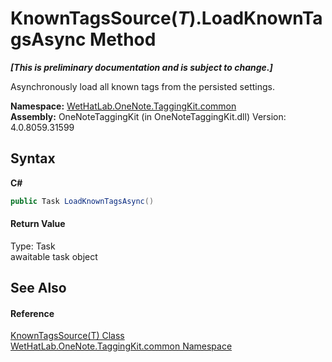 # KnownTagsSource(*T*).LoadKnownTagsAsync Method 
 _**\[This is preliminary documentation and is subject to change.\]**_

Asynchronously load all known tags from the persisted settings.

**Namespace:**&nbsp;<a href="bcdbab9c-63d1-48a4-6937-af53fb8d9a55">WetHatLab.OneNote.TaggingKit.common</a><br />**Assembly:**&nbsp;OneNoteTaggingKit (in OneNoteTaggingKit.dll) Version: 4.0.8059.31599

## Syntax

**C#**<br />
``` C#
public Task LoadKnownTagsAsync()
```


#### Return Value
Type: Task<br />awaitable task object

## See Also


#### Reference
<a href="7c678dfb-4ca2-101b-c95b-887a6d49afd4">KnownTagsSource(T) Class</a><br /><a href="bcdbab9c-63d1-48a4-6937-af53fb8d9a55">WetHatLab.OneNote.TaggingKit.common Namespace</a><br />